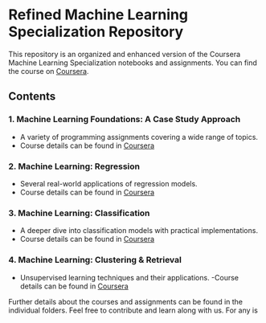 # Refined Machine Learning Specialization Repository

This repository is an organized and enhanced version of the Coursera Machine Learning Specialization notebooks and assignments. You can find the course on [Coursera](https://www.coursera.org/specializations/machine-learning).

## Contents

### 1. Machine Learning Foundations: A Case Study Approach
- A variety of programming assignments covering a wide range of topics.
- Course details can be found in [Coursera](https://www.coursera.org/learn/ml-foundations)

### 2. Machine Learning: Regression
- Several real-world applications of regression models.
- Course details can be found in [Coursera](https://www.coursera.org/learn/ml-regression)

### 3. Machine Learning: Classification
- A deeper dive into classification models with practical implementations.
- Course details can be found in [Coursera](https://www.coursera.org/learn/ml-classification)

### 4. Machine Learning: Clustering & Retrieval
- Unsupervised learning techniques and their applications.
-Course details can be found in [Coursera](https://www.coursera.org/learn/ml-clustering-and-retrieval)

Further details about the courses and assignments can be found in the individual folders. Feel free to contribute and learn along with us. For any is